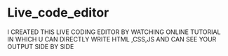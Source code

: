 # Live_code_editor

I CREATED THIS LIVE CODING EDITOR BY WATCHING ONLINE TUTORIAL IN WHICH U CAN DIRECTLY WRITE HTML ,CSS,JS AND CAN SEE YOUR OUTPUT SIDE BY SIDE
